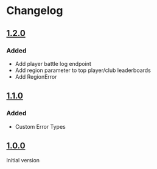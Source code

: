 # Changelog
## [1.2.0]
### Added
- Add player battle log endpoint
- Add region parameter to top player/club leaderboards
- Add RegionError

## [1.1.0]
### Added
- Custom Error Types

## [1.0.0]
Initial version

[1.2.0]: https://github.com/Karthik99999/brawlstarsrb/tree/v1.2.0
[1.1.0]: https://github.com/Karthik99999/brawlstarsrb/tree/v1.1.0
[1.0.0]: https://github.com/Karthik99999/brawlstarsrb/tree/v1.0.0
